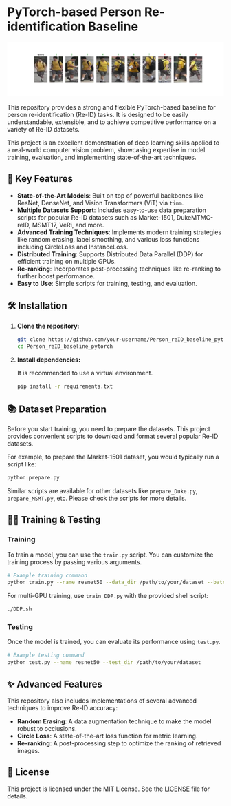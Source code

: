 # PyTorch-based Person Re-identification Baseline

![Project Demo](show.png)

This repository provides a strong and flexible PyTorch-based baseline for person re-identification (Re-ID) tasks. It is designed to be easily understandable, extensible, and to achieve competitive performance on a variety of Re-ID datasets.

This project is an excellent demonstration of deep learning skills applied to a real-world computer vision problem, showcasing expertise in model training, evaluation, and implementing state-of-the-art techniques.

## 🚀 Key Features

- **State-of-the-Art Models**: Built on top of powerful backbones like ResNet, DenseNet, and Vision Transformers (ViT) via `timm`.
- **Multiple Datasets Support**: Includes easy-to-use data preparation scripts for popular Re-ID datasets such as Market-1501, DukeMTMC-reID, MSMT17, VeRi, and more.
- **Advanced Training Techniques**: Implements modern training strategies like random erasing, label smoothing, and various loss functions including CircleLoss and InstanceLoss.
- **Distributed Training**: Supports Distributed Data Parallel (DDP) for efficient training on multiple GPUs.
- **Re-ranking**: Incorporates post-processing techniques like re-ranking to further boost performance.
- **Easy to Use**: Simple scripts for training, testing, and evaluation.

## 🛠️ Installation

1. **Clone the repository:**

   ```bash
   git clone https://github.com/your-username/Person_reID_baseline_pytorch.git
   cd Person_reID_baseline_pytorch
   ```

2. **Install dependencies:**

   It is recommended to use a virtual environment.

   ```bash
   pip install -r requirements.txt
   ```

## 📚 Dataset Preparation

Before you start training, you need to prepare the datasets. This project provides convenient scripts to download and format several popular Re-ID datasets.

For example, to prepare the Market-1501 dataset, you would typically run a script like:

```bash
python prepare.py
```

Similar scripts are available for other datasets like `prepare_Duke.py`, `prepare_MSMT.py`, etc. Please check the scripts for more details.

## 🏃‍♂️ Training & Testing

### Training

To train a model, you can use the `train.py` script. You can customize the training process by passing various arguments.

```bash
# Example training command
python train.py --name resnet50 --data_dir /path/to/your/dataset --batchsize 32
```

For multi-GPU training, use `train_DDP.py` with the provided shell script:

```bash
./DDP.sh
```

### Testing

Once the model is trained, you can evaluate its performance using `test.py`.

```bash
# Example testing command
python test.py --name resnet50 --test_dir /path/to/your/dataset
```

## ✨ Advanced Features

This repository also includes implementations of several advanced techniques to improve Re-ID accuracy:

- **Random Erasing**: A data augmentation technique to make the model robust to occlusions.
- **Circle Loss**: A state-of-the-art loss function for metric learning.
- **Re-ranking**: A post-processing step to optimize the ranking of retrieved images.

## 📄 License

This project is licensed under the MIT License. See the [LICENSE](LICENSE) file for details.
